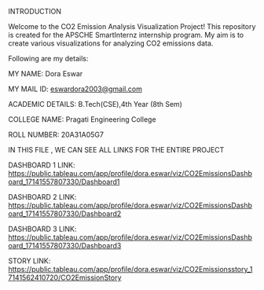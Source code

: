 INTRODUCTION

Welcome to the CO2 Emission Analysis Visualization Project! This repository is created for the APSCHE SmartInternz internship program. My aim is to create various visualizations for analyzing CO2 emissions data.

Following are my details:

MY NAME: Dora Eswar

MY MAIL ID: eswardora2003@gmail.com

ACADEMIC DETAILS: B.Tech(CSE),4th Year (8th Sem)

COLLEGE NAME: Pragati Engineering College

ROLL NUMBER: 20A31A05G7

IN THIS FILE , WE CAN SEE ALL LINKS FOR THE ENTIRE PROJECT

DASHBOARD 1 LINK: 
https://public.tableau.com/app/profile/dora.eswar/viz/CO2EmissionsDashboard_17141557807330/Dashboard1

DASHBOARD 2 LINK: 
https://public.tableau.com/app/profile/dora.eswar/viz/CO2EmissionsDashboard_17141557807330/Dashboard2

DASHBOARD 3 LINK: 
https://public.tableau.com/app/profile/dora.eswar/viz/CO2EmissionsDashboard_17141557807330/Dashboard3

STORY LINK:
https://public.tableau.com/app/profile/dora.eswar/viz/CO2Emissionsstory_17141562410720/CO2EmissionStory

